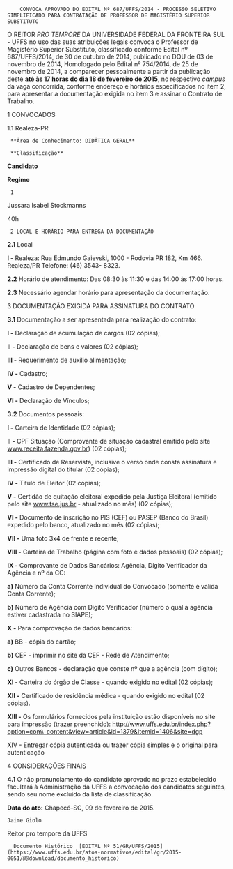        CONVOCA APROVADO DO EDITAL Nº 687/UFFS/2014 - PROCESSO SELETIVO SIMPLIFICADO PARA CONTRATAÇÃO DE PROFESSOR DE MAGISTÉRIO SUPERIOR SUBSTITUTO  

O REITOR *PRO TEMPORE* DA UNIVERSIDADE FEDERAL DA FRONTEIRA SUL - UFFS no uso das suas atribuições legais convoca o Professor de Magistério Superior Substituto, classificado conforme Edital nº 687/UFFS/2014, de 30 de outubro de 2014, publicado no DOU de 03 de novembro de 2014, Homologado pelo Edital nº 754/2014, de 25 de novembro de 2014, a comparecer pessoalmente a partir da publicação deste **até às 17 horas do dia 18 de fevereiro de 2015**, no respectivo *campus* da vaga concorrida, conforme endereço e horários especificados no item 2, para apresentar a documentação exigida no item 3 e assinar o Contrato de Trabalho.

 1 CONVOCADOS

 1.1 Realeza-PR

     **Área de Conhecimento: DIDÁTICA GERAL** 

     **Classificação** 

   **Candidato**

   **Regime** 

     1

   Jussara Isabel Stockmanns

   40h 

     2 LOCAL E HORÁRIO PARA ENTREGA DA DOCUMENTAÇÃO

 **2.1** Local

 **I -** Realeza: Rua Edmundo Gaievski, 1000 - Rodovia PR 182, Km 466. Realeza/PR Telefone: (46) 3543- 8323.

 **2.2** Horário de atendimento: Das 08:30 às 11:30 e das 14:00 às 17:00 horas.

 **2.3** Necessário agendar horário para apresentação da documentação.

 3 DOCUMENTAÇÃO EXIGIDA PARA ASSINATURA DO CONTRATO

 **3.1** Documentação a ser apresentada para realização do contrato:

 **I -** Declaração de acumulação de cargos (02 cópias);

 **II -** Declaração de bens e valores (02 cópias);

 **III -** Requerimento de auxílio alimentação;

 **IV -** Cadastro;

 **V -** Cadastro de Dependentes;

 **VI -** Declaração de Vínculos;

 **3.2** Documentos pessoais:

 **I -** Carteira de Identidade (02 cópias);

 **II -** CPF Situação (Comprovante de situação cadastral emitido pelo site www.receita.fazenda.gov.br) (02 cópias);

 **III -** Certificado de Reservista, inclusive o verso onde consta assinatura e impressão digital do titular (02 cópias);

 **IV -** Titulo de Eleitor (02 cópias);

 **V -** Certidão de quitação eleitoral expedido pela Justiça Eleitoral (emitido pelo site www.tse.jus.br - atualizado no mês) (02 cópias);

 **VI -** Documento de inscrição no PIS (CEF) ou PASEP (Banco do Brasil) expedido pelo banco, atualizado no mês (02 cópias);

 **VII -** Uma foto 3x4 de frente e recente;

 **VIII -** Carteira de Trabalho (página com foto e dados pessoais) (02 cópias);

 **IX -** Comprovante de Dados Bancários: Agência, Dígito Verificador da Agência e nº da CC:

 **a)** Número da Conta Corrente Individual do Convocado (somente é valida Conta Corrente);

 **b)** Número de Agência com Digito Verificador (número o qual a agência estiver cadastrada no SIAPE);

 **X -** Para comprovação de dados bancários:

 **a)** BB - cópia do cartão;

 **b)** CEF - imprimir no site da CEF - Rede de Atendimento;

 **c)** Outros Bancos - declaração que conste nº que a agência (com dígito);

 **XI -** Carteira do órgão de Classe - quando exigido no edital (02 cópias);

 **XII -** Certificado de residência médica - quando exigido no edital (02 cópias).

 **XIII -** Os formulários fornecidos pela instituição estão disponíveis no site para impressão (trazer preenchido): http://www.uffs.edu.br/index.php?option=com\_content&view=article&id=1379&Itemid=1406&site=dgp

 XIV - Entregar cópia autenticada ou trazer cópia simples e o original para autenticação

 4 CONSIDERAÇÕES FINAIS

 **4.1** O não pronunciamento do candidato aprovado no prazo estabelecido facultará à Administração da UFFS a convocação dos candidatos seguintes, sendo seu nome excluído da lista de classificação.

  

   **Data do ato:** Chapecó-SC, 09 de fevereiro de 2015.   
 

    Jaime Giolo   
 Reitor pro tempore da UFFS 

      Documento Histórico  [EDITAL Nº 51/GR/UFFS/2015](https://www.uffs.edu.br/atos-normativos/edital/gr/2015-0051/@@download/documento_historico)     
      